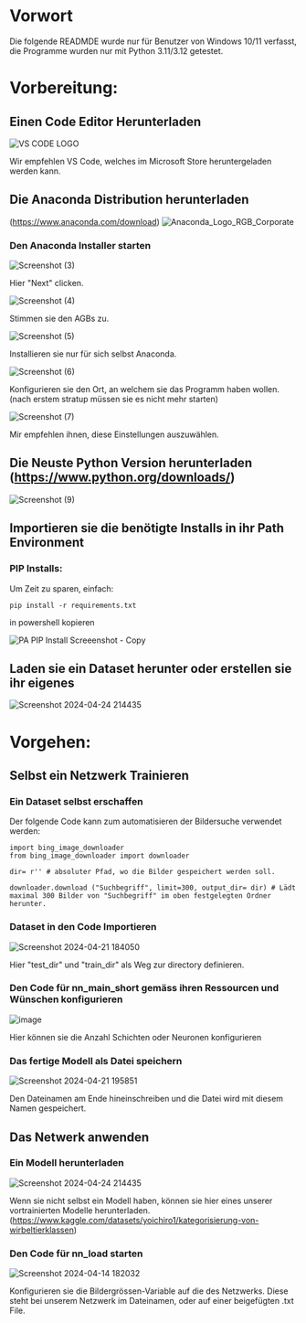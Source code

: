 # Vorwort
Die folgende READMDE wurde nur für Benutzer von Windows 10/11 verfasst, die Programme wurden nur mit Python 3.11/3.12 getestet. 





# Vorbereitung:

## Einen Code Editor Herunterladen

![VS CODE LOGO](https://github.com/Yoichiro1/Kategorisierung-von-Wirbeltierklassen-mithilfe-eines-Neuronalen-Netzwerks/assets/158302206/1c3aec83-af8f-4d27-bf5a-8c78efe5ba75)

Wir empfehlen VS Code, welches im Microsoft Store heruntergeladen werden kann.

## Die Anaconda Distribution herunterladen 
(https://www.anaconda.com/download)
   ![Anaconda_Logo_RGB_Corporate](https://github.com/Yoichiro1/Neuronales-Netzwerk/assets/158302206/a3ec9da3-e883-493f-9fbf-dfd9866e5af5)

### Den Anaconda Installer starten


![Screenshot (3)](https://github.com/Yoichiro1/Neuronales-Netzwerk/assets/158302206/60558f8e-0d72-43f4-a420-51300d460938)

Hier "Next" clicken.



![Screenshot (4)](https://github.com/Yoichiro1/Neuronales-Netzwerk/assets/158302206/6c9a5c54-379b-4755-9357-e28a2fddc537)

Stimmen sie den AGBs zu.



![Screenshot (5)](https://github.com/Yoichiro1/Neuronales-Netzwerk/assets/158302206/7cf7f7c2-fcc3-4c4a-b7be-b50857d9212d)

Installieren sie nur für sich selbst Anaconda.




![Screenshot (6)](https://github.com/Yoichiro1/Neuronales-Netzwerk/assets/158302206/50bb9cca-d802-4ccb-8803-29836e98ceef)

Konfigurieren sie den Ort, an welchem sie das Programm haben wollen. (nach erstem stratup müssen sie es nicht mehr starten)


![Screenshot (7)](https://github.com/Yoichiro1/Neuronales-Netzwerk/assets/158302206/0f588711-36b8-42f1-9349-d5006df90a2b)

Mir empfehlen ihnen, diese Einstellungen auszuwählen.




## Die Neuste Python Version herunterladen (https://www.python.org/downloads/)

![Screenshot (9)](https://github.com/Yoichiro1/Neuronales-Netzwerk/assets/158302206/b7b3ab92-65c8-4e74-9826-4d89fdf0f4c4)


## Importieren sie die benötigte Installs in ihr Path Environment
 
### PIP Installs:

Um Zeit zu sparen, einfach: 

```
pip install -r requirements.txt
```
in powershell kopieren

![PA PIP Install Screeenshot - Copy](https://github.com/Yoichiro1/Neuronales-Netzwerk/assets/158302206/370cf232-31ef-4bd1-862b-1585f80c360a)


## Laden sie ein Dataset herunter oder erstellen sie ihr eigenes
   ![Screenshot 2024-04-24 214435](https://github.com/Yoichiro1/Kategorisierung-von-Wirbeltierklassen-mithilfe-eines-Neuronalen-Netzwerks/assets/158302206/9dc3b65e-eff3-4f02-abec-70be09feaf87)




# Vorgehen:
## Selbst ein Netzwerk Trainieren

### Ein Dataset selbst erschaffen

Der folgende Code kann zum automatisieren der Bildersuche verwendet werden:

````
import bing_image_downloader
from bing_image_downloader import downloader

dir= r'' # absoluter Pfad, wo die Bilder gespeichert werden soll.

downloader.download ("Suchbegriff", limit=300, output_dir= dir) # Lädt maximal 300 Bilder von "Suchbegriff" im oben festgelegten Ordner herunter.

````



### Dataset in den Code Importieren
![Screenshot 2024-04-21 184050](https://github.com/Yoichiro1/Kategorisierung-von-Wirbeltierklassen-mithilfe-von-Neuronalen-Netzwerken/assets/158302206/e6e89258-9ccb-442b-810f-28dac97987e3)

Hier "test_dir" und "train_dir" als Weg zur directory definieren.

### Den Code für nn_main_short gemäss ihren Ressourcen und Wünschen konfigurieren

![image](https://github.com/Yoichiro1/Kategorisierung-von-Wirbeltierklassen-mithilfe-eines-Neuronalen-Netzwerks/assets/158302206/4a3be24e-0377-4be3-8733-ec2fc6265b0b)

Hier können sie die Anzahl Schichten oder Neuronen konfigurieren

### Das fertige Modell als Datei speichern

![Screenshot 2024-04-21 195851](https://github.com/Yoichiro1/Kategorisierung-von-Wirbeltierklassen-mithilfe-von-Neuronalen-Netzwerken/assets/158302206/14b81dc6-fed1-4925-909a-70ba6cab0e4c)

Den Dateinamen am Ende hineinschreiben und die Datei wird mit diesem Namen gespeichert.

## Das Netwerk anwenden

### Ein Modell herunterladen

![Screenshot 2024-04-24 214435](https://github.com/Yoichiro1/Kategorisierung-von-Wirbeltierklassen-mithilfe-eines-Neuronalen-Netzwerks/assets/158302206/760d2744-05b4-4559-97ba-91a6c3e8e24f)


Wenn sie nicht selbst ein Modell haben, können sie hier eines unserer vortrainierten Modelle herunterladen. (https://www.kaggle.com/datasets/yoichiro1/kategorisierung-von-wirbeltierklassen)



### Den Code für nn_load starten

![Screenshot 2024-04-14 182032](https://github.com/Yoichiro1/Kategorisierung-von-Wirbeltierklassen-mithilfe-eines-Neuronalen-Netzwerks/assets/158302206/d15da370-5b7f-4181-be59-740bafe6b153)

Konfigurieren sie die Bildergrössen-Variable auf die des Netzwerks. Diese steht bei unserem Netzwerk im Dateinamen, oder auf einer beigefügten .txt File.



